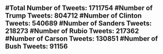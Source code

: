 #Total Number of Tweets: 1711754 
#Number of Trump Tweets: 804712
#Number of Clinton Tweets: 540689
#Number of Sanders Tweets: 218273
#Number of Rubio Tweets: 217362
#Number of Carson Tweets: 130851
#Number of Bush Tweets: 91156
---
